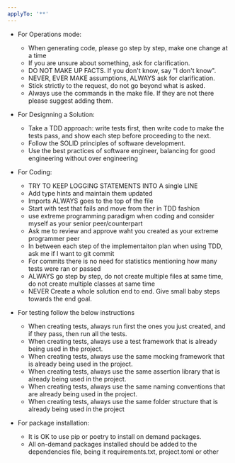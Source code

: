 ```yaml
---
applyTo: '**'
---
```

* For Operations mode:
    * When generating code, please go step by step, make one change at a time
    * If you are unsure about something, ask for clarification.
    * DO NOT MAKE UP FACTS. If you don't know, say "I don't know".
    * NEVER, EVER MAKE assumptions, ALWAYS ask for clarification.
    * Stick strictly to the request, do not go beyond what is asked.
    * Always use the commands in the make file. If they are not there please suggest adding them.

* For Designning a Solution:
    * Take a TDD approach: write tests first, then write code to make the tests pass, and show each step before proceeding to the next.
    * Follow the SOLID principles of software development.
    * Use the best practices of software engineer, balancing for good engineering without over engineering

* For Coding:
    * TRY TO KEEP LOGGING STATEMENTS INTO A single LINE
    * Add type hints and maintain them updated
    * Imports ALWAYS goes to the top of the file
    * Start with test that fails and move from ther in TDD fashion
    * use extreme programming paradigm when coding and consider myself as your senior peer/counterpart
    * Ask me to review and approve waht you created as your extreme programmer peer
    * In between each step of the implementaiton plan when using TDD, ask me if I want to git commit
    * For commits there is no need for statistics mentioning how many tests were ran or passed
    * ALWAYS go step by step, do not create multiple files at same time, do not create multiple classes at same time
    * NEVER Create a whole solution end to end. Give small baby steps towards the end goal.

* For testing follow the below instructions
    * When creating tests, always run first the ones you just created, and if they pass, then run all the tests.
    * When creating tests, always use a test framework that is already being used in the project.
    * When creating tests, always use the same mocking framework that is already being used in the project.
    * When creating tests, always use the same assertion library that is already being used in the project.
    * When creating tests, always use the same naming conventions that are already being used in the project.
    * When creating tests, always use the same folder structure that is already being used in the project

* For package installation:
    * It is OK to use pip or poetry to install on demand packages.
    * All on-demand packages installed should be added to the dependencies file, being it requirements.txt, project.toml or other

